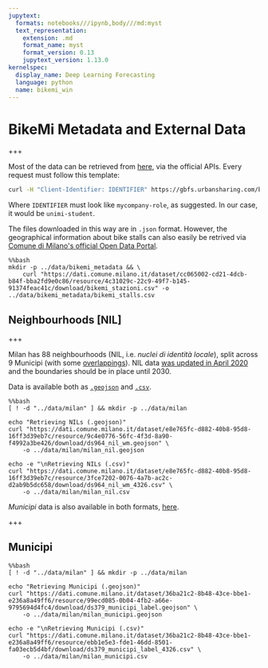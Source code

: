 ```yaml
---
jupytext:
  formats: notebooks///ipynb,body///md:myst
  text_representation:
    extension: .md
    format_name: myst
    format_version: 0.13
    jupytext_version: 1.13.0
kernelspec:
  display_name: Deep Learning Forecasting
  language: python
  name: bikemi_win
---
```


# BikeMi Metadata and External Data

+++

Most of the data can be retrieved from [here](https://bikemi.com/dati-aperti/tempo-reale), via the official APIs. Every request must follow this template:

```bash
curl -H "Client-Identifier: IDENTIFIER" https://gbfs.urbansharing.com/bikemi.com/gbfs.json
```

Where `IDENTIFIER` must look like `mycompany-role`, as suggested. In our case, it would be `unimi-student`.

The files downloaded in this way are in `.json` format. However, the geographical information about bike stalls can also easily be retrived via [Comune di Milano's official Open Data Portal](https://dati.comune.milano.it/dataset/ds65_infogeo_aree_sosta_bike_sharing_localizzazione_/resource/4c31029c-22c9-49f7-b145-91374feac41c).

```{code-cell} ipython3
%%bash
mkdir -p ../data/bikemi_metadata && \
    curl "https://dati.comune.milano.it/dataset/cc065002-cd21-4dcb-b84f-bba2fd9e0c86/resource/4c31029c-22c9-49f7-b145-91374feac41c/download/bikemi_stazioni.csv" -o ../data/bikemi_metadata/bikemi_stalls.csv
```

## Neighbourhoods [NIL]

+++

Milan has 88 neighbourhoods (NIL, i.e. *nuclei di identità locale*), split across 9 Municipi (with some [overlappings](https://www.pgt.comune.milano.it/sites/default/files/allegati/NIL_Intro.pdf)). NIL data [was updated in April 2020](https://dati.comune.milano.it/dataset/e8e765fc-d882-40b8-95d8-16ff3d39eb7c) and the boundaries should be in place until 2030.

Data is available both as [`.geojson`](https://dati.comune.milano.it/dataset/ds964-nil-vigenti-pgt-2030/resource/9c4e0776-56fc-4f3d-8a90-f4992a3be426) and [`.csv`](https://dati.comune.milano.it/dataset/ds964-nil-vigenti-pgt-2030/resource/3fce7202-0076-4a7b-ac2c-d2ab9b5dc658).

```{code-cell} ipython3
%%bash
[ ! -d "../data/milan" ] && mkdir -p ../data/milan

echo "Retrieving NILs (.geojson)"
curl "https://dati.comune.milano.it/dataset/e8e765fc-d882-40b8-95d8-16ff3d39eb7c/resource/9c4e0776-56fc-4f3d-8a90-f4992a3be426/download/ds964_nil_wm.geojson" \
    -o ../data/milan/milan_nil.geojson

echo -e "\nRetrieving NILs (.csv)"
curl "https://dati.comune.milano.it/dataset/e8e765fc-d882-40b8-95d8-16ff3d39eb7c/resource/3fce7202-0076-4a7b-ac2c-d2ab9b5dc658/download/ds964_nil_wm_4326.csv" \
    -o ../data/milan/milan_nil.csv
```

*Municipi* data is also available in both formats, [here](https://dati.comune.milano.it/dataset/ds379-infogeo-municipi-superficie).

+++

## Municipi

```{code-cell} ipython3
%%bash
[ ! -d "../data/milan" ] && mkdir -p ../data/milan

echo "Retrieving Municipi (.geojson)"
curl "https://dati.comune.milano.it/dataset/36ba21c2-8b48-43ce-bbe1-e236a8a49ff6/resource/99ecd085-0b04-4fb2-a66e-9795694d4fc4/download/ds379_municipi_label.geojson" \
    -o ../data/milan/milan_municipi.geojson

echo -e "\nRetrieving Municipi (.csv)"
curl "https://dati.comune.milano.it/dataset/36ba21c2-8b48-43ce-bbe1-e236a8a49ff6/resource/ebb1e5e3-fde1-46dd-8501-fa03ecb5d4bf/download/ds379_municipi_label_4326.csv" \
    -o ../data/milan/milan_municipi.csv
```
